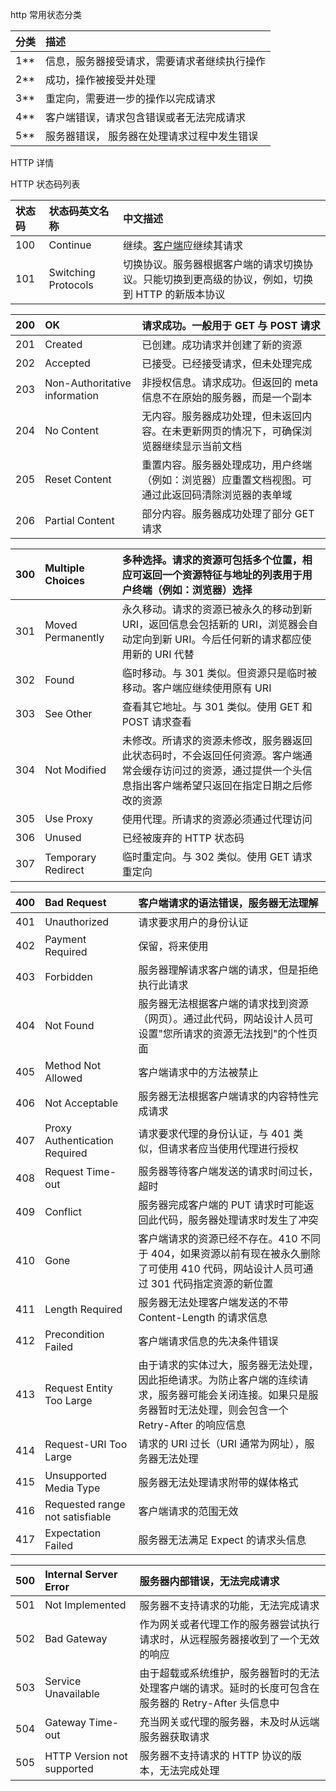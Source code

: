 http 常用状态分类

| 分类  | 描述                                         |
| :---- | :------------------------------------------- |
| 1\*\* | 信息，服务器接受请求，需要请求者继续执行操作 |
| 2\*\* | 成功，操作被接受并处理                       |
| 3\*\* | 重定向，需要进一步的操作以完成请求           |
| 4\*\* | 客户端错误，请求包含错误或者无法完成请求     |
| 5\*\* | 服务器错误， 服务器在处理请求过程中发生错误  |

HTTP 详情

HTTP 状态码列表

| 状态码 | 状态码英文名称      | 中文描述                                                                                         |
| :----- | :------------------ | :----------------------------------------------------------------------------------------------- |
| 100    | Continue            | 继续。[客户端](http://www.dreamdu.com/webbuild/client_vs_server/)应继续其请求                    |
| 101    | Switching Protocols | 切换协议。服务器根据客户端的请求切换协议。只能切换到更高级的协议，例如，切换到 HTTP 的新版本协议 |

| 200 | OK                            | 请求成功。一般用于 GET 与 POST 请求                                                                |
| :-- | :---------------------------- | :------------------------------------------------------------------------------------------------- |
| 201 | Created                       | 已创建。成功请求并创建了新的资源                                                                   |
| 202 | Accepted                      | 已接受。已经接受请求，但未处理完成                                                                 |
| 203 | Non-Authoritative information | 非授权信息。请求成功。但返回的 meta 信息不在原始的服务器，而是一个副本                             |
| 204 | No Content                    | 无内容。服务器成功处理，但未返回内容。在未更新网页的情况下，可确保浏览器继续显示当前文档           |
| 205 | Reset Content                 | 重置内容。服务器处理成功，用户终端（例如：浏览器）应重置文档视图。可通过此返回码清除浏览器的表单域 |
| 206 | Partial Content               | 部分内容。服务器成功处理了部分 GET 请求                                                            |

| 300 | Multiple Choices   | 多种选择。请求的资源可包括多个位置，相应可返回一个资源特征与地址的列表用于用户终端（例如：浏览器）选择                                                           |
| :-- | :----------------- | :--------------------------------------------------------------------------------------------------------------------------------------------------------------- |
| 301 | Moved Permanently  | 永久移动。请求的资源已被永久的移动到新 URI，返回信息会包括新的 URI，浏览器会自动定向到新 URI。今后任何新的请求都应使用新的 URI 代替                              |
| 302 | Found              | 临时移动。与 301 类似。但资源只是临时被移动。客户端应继续使用原有 URI                                                                                            |
| 303 | See Other          | 查看其它地址。与 301 类似。使用 GET 和 POST 请求查看                                                                                                             |
| 304 | Not Modified       | 未修改。所请求的资源未修改，服务器返回此状态码时，不会返回任何资源。客户端通常会缓存访问过的资源，通过提供一个头信息指出客户端希望只返回在指定日期之后修改的资源 |
| 305 | Use Proxy          | 使用代理。所请求的资源必须通过代理访问                                                                                                                           |
| 306 | Unused             | 已经被废弃的 HTTP 状态码                                                                                                                                         |
| 307 | Temporary Redirect | 临时重定向。与 302 类似。使用 GET 请求重定向                                                                                                                     |

| 400 | Bad Request                     | 客户端请求的语法错误，服务器无法理解                                                                                                                            |
| :-- | :------------------------------ | :-------------------------------------------------------------------------------------------------------------------------------------------------------------- |
| 401 | Unauthorized                    | 请求要求用户的身份认证                                                                                                                                          |
| 402 | Payment Required                | 保留，将来使用                                                                                                                                                  |
| 403 | Forbidden                       | 服务器理解请求客户端的请求，但是拒绝执行此请求                                                                                                                  |
| 404 | Not Found                       | 服务器无法根据客户端的请求找到资源（网页）。通过此代码，网站设计人员可设置"您所请求的资源无法找到"的个性页面                                                    |
| 405 | Method Not Allowed              | 客户端请求中的方法被禁止                                                                                                                                        |
| 406 | Not Acceptable                  | 服务器无法根据客户端请求的内容特性完成请求                                                                                                                      |
| 407 | Proxy Authentication Required   | 请求要求代理的身份认证，与 401 类似，但请求者应当使用代理进行授权                                                                                               |
| 408 | Request Time-out                | 服务器等待客户端发送的请求时间过长，超时                                                                                                                        |
| 409 | Conflict                        | 服务器完成客户端的 PUT 请求时可能返回此代码，服务器处理请求时发生了冲突                                                                                         |
| 410 | Gone                            | 客户端请求的资源已经不存在。410 不同于 404，如果资源以前有现在被永久删除了可使用 410 代码，网站设计人员可通过 301 代码指定资源的新位置                          |
| 411 | Length Required                 | 服务器无法处理客户端发送的不带 Content-Length 的请求信息                                                                                                        |
| 412 | Precondition Failed             | 客户端请求信息的先决条件错误                                                                                                                                    |
| 413 | Request Entity Too Large        | 由于请求的实体过大，服务器无法处理，因此拒绝请求。为防止客户端的连续请求，服务器可能会关闭连接。如果只是服务器暂时无法处理，则会包含一个 Retry-After 的响应信息 |
| 414 | Request-URI Too Large           | 请求的 URI 过长（URI 通常为网址），服务器无法处理                                                                                                               |
| 415 | Unsupported Media Type          | 服务器无法处理请求附带的媒体格式                                                                                                                                |
| 416 | Requested range not satisfiable | 客户端请求的范围无效                                                                                                                                            |
| 417 | Expectation Failed              | 服务器无法满足 Expect 的请求头信息                                                                                                                              |

| 500 | Internal Server Error      | 服务器内部错误，无法完成请求                                                                          |
| :-- | :------------------------- | :---------------------------------------------------------------------------------------------------- |
| 501 | Not Implemented            | 服务器不支持请求的功能，无法完成请求                                                                  |
| 502 | Bad Gateway                | 作为网关或者代理工作的服务器尝试执行请求时，从远程服务器接收到了一个无效的响应                        |
| 503 | Service Unavailable        | 由于超载或系统维护，服务器暂时的无法处理客户端的请求。延时的长度可包含在服务器的 Retry-After 头信息中 |
| 504 | Gateway Time-out           | 充当网关或代理的服务器，未及时从远端服务器获取请求                                                    |
| 505 | HTTP Version not supported | 服务器不支持请求的 HTTP 协议的版本，无法完成处理                                                      |
